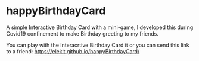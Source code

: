 # happyBirthdayCard

A simple Interactive Birthday Card with a mini-game, I developed this during Covid19 confinement to make Birthday greeting to my friends.

You can play with the Interacrtive Birthday Card it or you can send this link to a friend: https://elekit.github.io/happyBirthdayCard/ 
